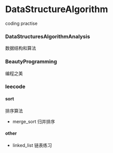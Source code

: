 # DataStructureAlgorithm
coding practise

### DataStructuresAlgorithmAnalysis
数据结构和算法
### BeautyProgramming
编程之美
### leecode

#### sort
排序算法

+ merge_sort  归并排序


#### other
+ linked_list   链表练习
